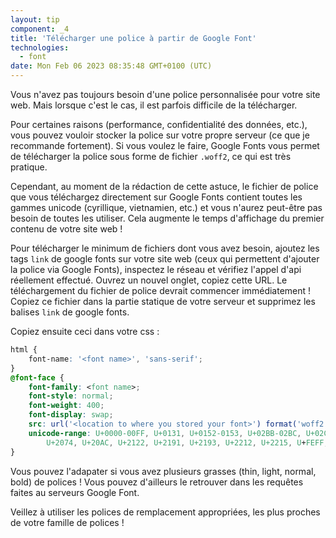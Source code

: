 ```yaml
---
layout: tip
component: _4
title: 'Télécharger une police à partir de Google Font'
technologies:
  - font
date: Mon Feb 06 2023 08:35:48 GMT+0100 (UTC)
---
```


Vous n'avez pas toujours besoin d'une police personnalisée pour votre site web. Mais lorsque c'est le cas, il est parfois difficile de la télécharger.

Pour certaines raisons (performance, confidentialité des données, etc.), vous pouvez vouloir stocker la police sur votre propre serveur (ce que je recommande fortement). Si vous voulez le faire, Google Fonts vous permet de télécharger la police sous forme de fichier `.woff2`, ce qui est très pratique.

Cependant, au moment de la rédaction de cette astuce, le fichier de police que vous téléchargez directement sur Google Fonts contient toutes les gammes unicode (cyrillique, vietnamien, etc.) et vous n'aurez peut-être pas besoin de toutes les utiliser. Cela augmente le temps d'affichage du premier contenu de votre site web !

Pour télécharger le minimum de fichiers dont vous avez besoin, ajoutez les tags `link` de google fonts sur votre site web (ceux qui permettent d'ajouter la police via Google Fonts), inspectez le réseau et vérifiez l'appel d'api réellement effectué. Ouvrez un nouvel onglet, copiez cette URL. Le téléchargement du fichier de police devrait commencer immédiatement ! Copiez ce fichier dans la partie statique de votre serveur et supprimez les balises `link` de google fonts.

Copiez ensuite ceci dans votre css :

```css
html {
	font-name: '<font name>', 'sans-serif';
}
@font-face {
	font-family: <font name>;
	font-style: normal;
	font-weight: 400;
	font-display: swap;
	src: url('<location to where you stored your font>') format('woff2');
	unicode-range: U+0000-00FF, U+0131, U+0152-0153, U+02BB-02BC, U+02C6, U+02DA, U+02DC, U+2000-206F,
		U+2074, U+20AC, U+2122, U+2191, U+2193, U+2212, U+2215, U+FEFF, U+FFFD;
}
```

Vous pouvez l'adapater si vous avez plusieurs grasses (thin, light, normal, bold) de polices ! Vous pouvez d'ailleurs le retrouver dans les requêtes faites au serveurs Google Font.

Veillez à utiliser les polices de remplacement appropriées, les plus proches de votre famille de polices !
